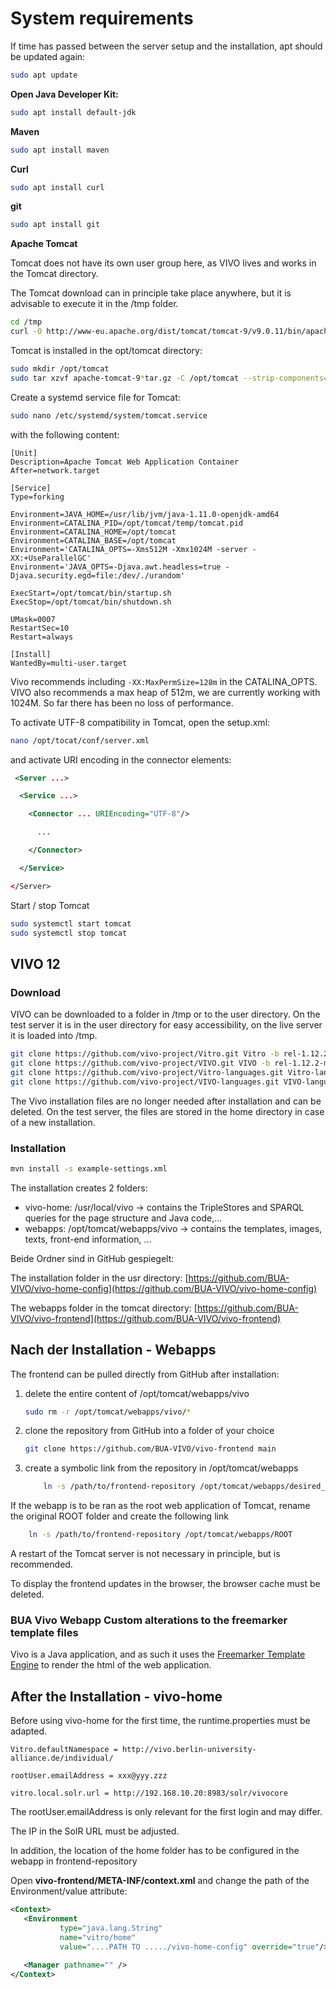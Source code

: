 # System requirements

If time has passed between the server setup and the installation, apt should be updated again:

```sh
sudo apt update
```

**Open Java Developer Kit:**

```sh
sudo apt install default-jdk
```

**Maven**

```sh
sudo apt install maven
```

**Curl**

```sh
sudo apt install curl
```

**git**

```sh
sudo apt install git
```

**Apache Tomcat**

Tomcat does not have its own user group here, as VIVO lives and works in the Tomcat directory.

The Tomcat download can in principle take place anywhere, but it is advisable to execute it in the /tmp folder.

```sh
cd /tmp
curl -O http://www-eu.apache.org/dist/tomcat/tomcat-9/v9.0.11/bin/apache-tomcat-9.0.11.tar.gz
```

Tomcat is installed in the opt/tomcat directory:

```sh
sudo mkdir /opt/tomcat
sudo tar xzvf apache-tomcat-9*tar.gz -C /opt/tomcat --strip-components=1
```

Create a systemd service file for Tomcat:

```sh
sudo nano /etc/systemd/system/tomcat.service
```

with the following content:

```text
[Unit]
Description=Apache Tomcat Web Application Container
After=network.target

[Service]
Type=forking

Environment=JAVA_HOME=/usr/lib/jvm/java-1.11.0-openjdk-amd64
Environment=CATALINA_PID=/opt/tomcat/temp/tomcat.pid
Environment=CATALINA_HOME=/opt/tomcat
Environment=CATALINA_BASE=/opt/tomcat
Environment='CATALINA_OPTS=-Xms512M -Xmx1024M -server -XX:+UseParallelGC'
Environment='JAVA_OPTS=-Djava.awt.headless=true -Djava.security.egd=file:/dev/./urandom'

ExecStart=/opt/tomcat/bin/startup.sh
ExecStop=/opt/tomcat/bin/shutdown.sh

UMask=0007
RestartSec=10
Restart=always

[Install]
WantedBy=multi-user.target
```

Vivo recommends including `-XX:MaxPermSize=128m` in the CATALINA\_OPTS. VIVO also recommends a max heap of 512m, we are currently working with 1024M. So far there has been no loss of performance.

To activate UTF-8 compatibility in Tomcat, open the setup.xml:

```sh
nano /opt/tocat/conf/server.xml
```

and activate URI encoding in the connector elements:

```xml
 <Server ...>

  <Service ...>

    <Connector ... URIEncoding="UTF-8"/>

      ...

    </Connector>

  </Service>

</Server> 
```

Start / stop Tomcat

```sh
sudo systemctl start tomcat
sudo systemctl stop tomcat
```

## **VIVO 12**

### **Download**

VIVO can be downloaded to a folder in /tmp or to the user directory. On the test server it is in the user directory for easy accessibility, on the live server it is loaded into /tmp.

```sh
git clone https://github.com/vivo-project/Vitro.git Vitro -b rel-1.12.2-maint
git clone https://github.com/vivo-project/VIVO.git VIVO -b rel-1.12.2-maint
git clone https://github.com/vivo-project/Vitro-languages.git Vitro-languages -b rel-1.12.2-maint 
git clone https://github.com/vivo-project/VIVO-languages.git VIVO-languages -b rel-1.12.2-maint 
```

The Vivo installation files are no longer needed after installation and can be deleted. On the test server, the files are stored in the home directory in case of a new installation.

### **Installation**

```sh
mvn install -s example-settings.xml
```

The installation creates 2 folders:

*   vivo-home: /usr/local/vivo -&gt; contains the TripleStores and SPARQL queries for the page structure and Java code,...
*   webapps: /opt/tomcat/webapps/vivo -&gt; contains the templates, images, texts, front-end information, ...

Beide Ordner sind in GitHub gespiegelt:

The installation folder in the usr directory: [https://github.com/BUA-VIVO/vivo-home-config](https://github.com/BUA-VIVO/vivo-home-config)

The webapps folder in the tomcat directory: [https://github.com/BUA-VIVO/vivo-frontend](https://github.com/BUA-VIVO/vivo-frontend)

## **Nach der Installation - Webapps**

The frontend can be pulled directly from GitHub after installation:

1.  delete the entire content of /opt/tomcat/webapps/vivo

	```sh
	sudo rm -r /opt/tomcat/webapps/vivo/*
	```

2.  clone the repository from GitHub into a folder of your choice

	```sh
	git clone https://github.com/BUA-VIVO/vivo-frontend main
	```
3. create a symbolic link from the repository in /opt/tomcat/webapps

	```sh
		ln -s /path/to/frontend-repository /opt/tomcat/webapps/desired_name_of_webapp
	```
	
If the webapp is to be ran as the root web application of Tomcat, rename the original ROOT folder and create the following link

```sh
	ln -s /path/to/frontend-repository /opt/tomcat/webapps/ROOT
```
	

A restart of the Tomcat server is not necessary in principle, but is recommended.

To display the frontend updates in the browser, the browser cache must be deleted.


### BUA Vivo Webapp Custom alterations to the freemarker template files
Vivo is a Java application, and as such it uses the [Freemarker Template Engine](https://freemarker.apache.org/index.html) to render the html of the web application.


## **After the Installation - vivo-home**

Before using vivo-home for the first time, the runtime.properties must be adapted.


```text
Vitro.defaultNamespace = http://vivo.berlin-university-alliance.de/individual/

rootUser.emailAddress = xxx@yyy.zzz

vitro.local.solr.url = http://192.168.10.20:8983/solr/vivocore
```

The rootUser.emailAddress is only relevant for the first login and may differ.

The IP in the SolR URL must be adjusted. 

In addition, the location of the home folder has to be configured in the webapp in frontend-repository

Open **vivo-frontend/META-INF/context.xml** and
change the path of the Environment/value attribute:

```xml
<Context>
   <Environment
           type="java.lang.String"
           name="vitro/home"
           value="....PATH TO ...../vivo-home-config" override="true"/>
           
   <Manager pathname="" />
</Context>
```